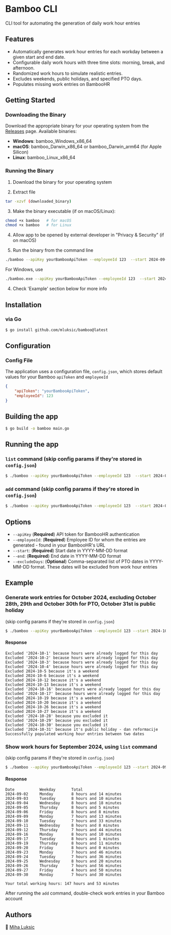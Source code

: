 # Bamboo CLI

CLI tool for automating the generation of daily work hour entries

## Features
- Automatically generates work hour entries for each workday between a given start and end date.
- Configurable daily work hours with three time slots: morning, break, and afternoon.
- Randomized work hours to simulate realistic entries.
- Excludes weekends, public holidays, and specified PTO days.
- Populates missing work entries on BambooHR

## Getting Started

### Downloading the Binary

Download the appropriate binary for your operating system from the [Releases](https://github.com/mluksic/bamboo/releases) page. Available binaries:
- __Windows__: bamboo_Windows_x86_64
- __macOS__: bamboo_Darwin_x86_64 or bamboo_Darwin_arm64 (for Apple Silicon)
- __Linux__: bamboo_Linux_x86_64

### Running the Binary

1. Download the binary for your operating system

2. Extract file
```bash
tar -xzvf (downloaded_binary)
```

3. Make the binary executable (if on macOS/Linux):
```bash
chmod +x bamboo   # for macOS
chmod +x bamboo   # for Linux
```

4. Allow app to be opened by external developer in "Privacy & Security" (if on macOS)

4. Run the binary from the command line
```bash
./bamboo --apiKey yourBambooApiToken --employeeId 123  --start 2024-09-01 --end 2024-10-01 add
```

For Windows, use
```bash
./bamboo.exe --apiKey yourBambooApiToken --employeeId 123  --start 2024-09-01 --end 2024-10-01 add
```

4. Check 'Example' section below for more info

## Installation

### via Go

```bash
$ go install github.com/mluksic/bamboo@latest
```

## Configuration

### Config File
The application uses a configuration file, `config.json`, which stores default values for your Bamboo `apiToken` and `employeeId`
```json
{
    "apiToken": "yourBambooApiToken",
    "employeeId": 123
}
```

## Building the app

```bash
$ go build -o bamboo main.go
```

## Running the app

### `list` command (skip config params if they're stored in `config.json`)
```bash
$ ./bamboo --apiKey yourBambooApiToken --employeeId 123  --start 2024-09-01 --end 2024-10-01 list
```

### `add` command (skip config params if they're stored in `config.json`)
```bash
$ ./bamboo --apiKey yourBambooApiToken --employeeId 123  --start 2024-09-01 --end 2024-10-01 --excludeDays 2024-09-15,2024-09-20 add
```

## Options
- `--apiKey` (**Required**) API token for BambooHR authentication
- `--employeeId`: (**Required**) Employee ID for whom the entries are generated - found in your BambooHR's URL
- `--start`: (**Required**) Start date in YYYY-MM-DD format
- `--end`: (**Required**) End date in YYYY-MM-DD format
- `--excludeDays`: (**Optional**) Comma-separated list of PTO dates in YYYY-MM-DD format. These dates will be excluded from work hour entries

## Example
### Generate work entries for October 2024, excluding October 28th, 29th and October 30th for PTO, October 31st is public holiday

(skip config params if they're stored in `config.json`)
```bash
$ ./bamboo --apiKey yourBambooApiToken --employeeId 123 --start 2024-10-01 --end 2024-11-01 --excludeDays 2024-10-28,2024-10-29,2024-10-30
```

#### Response
```
Excluded '2024-10-1' because hours were already logged for this day
Excluded '2024-10-2' because hours were already logged for this day
Excluded '2024-10-3' because hours were already logged for this day
Excluded '2024-10-4' because hours were already logged for this day
Excluded 2024-10-5 because it's a weekend
Excluded 2024-10-6 because it's a weekend
Excluded 2024-10-12 because it's a weekend
Excluded 2024-10-13 because it's a weekend
Excluded '2024-10-16' because hours were already logged for this day
Excluded '2024-10-17' because hours were already logged for this day
Excluded 2024-10-19 because it's a weekend
Excluded 2024-10-20 because it's a weekend
Excluded 2024-10-26 because it's a weekend
Excluded 2024-10-27 because it's a weekend
Excluded '2024-10-28' because you excluded it
Excluded '2024-10-29' because you excluded it
Excluded '2024-10-30' because you excluded it
Excluded '2024-10-31' because it's public holiday - dan reformacije
Successfully populated working hour entries between two dates
```

### Show work hours for September 2024, using `list` command

(skip config params if they're stored in `config.json`)
```bash
$ ./bamboo --apiKey yourBambooApiToken --employeeId 123 --start 2024-09-01 --end 2024-10-01 list
```

#### Response
```
Date           Weekday       Total
2024-09-02     Monday        8 hours and 14 minutes
2024-09-03     Tuesday       8 hours and 10 minutes
2024-09-04     Wednesday     8 hours and 18 minutes
2024-09-05     Thursday      8 hours and 5 minutes
2024-09-06     Friday        8 hours and 8 minutes
2024-09-09     Monday        7 hours and 13 minutes
2024-09-10     Tuesday       7 hours and 33 minutes
2024-09-11     Wednesday     8 hours and 8 minutes
2024-09-12     Thursday      7 hours and 44 minutes
2024-09-16     Monday        8 hours and 10 minutes
2024-09-17     Tuesday       8 hours and 1 minutes
2024-09-19     Thursday      8 hours and 11 minutes
2024-09-20     Friday        8 hours and 0 minutes
2024-09-23     Monday        7 hours and 46 minutes
2024-09-24     Tuesday       7 hours and 36 minutes
2024-09-25     Wednesday     8 hours and 20 minutes
2024-09-26     Thursday      7 hours and 56 minutes
2024-09-27     Friday        4 hours and 50 minutes
2024-09-30     Monday        7 hours and 30 minutes

Your total working hours: 147 hours and 53 minutes
```

After running the `add` command, double-check work entries in your Bamboo account

## Authors
👤 [Miha Luksic](https://www.mihaluksic.com)
